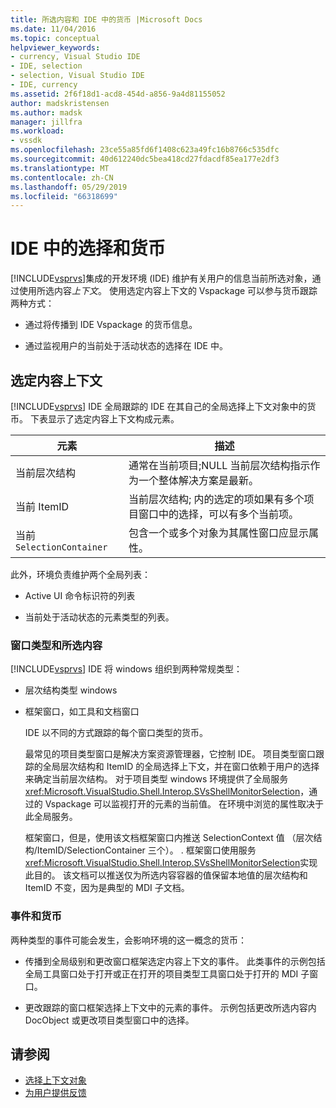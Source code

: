```yaml
---
title: 所选内容和 IDE 中的货币 |Microsoft Docs
ms.date: 11/04/2016
ms.topic: conceptual
helpviewer_keywords:
- currency, Visual Studio IDE
- IDE, selection
- selection, Visual Studio IDE
- IDE, currency
ms.assetid: 2f6f18d1-acd8-454d-a856-9a4d81155052
author: madskristensen
ms.author: madsk
manager: jillfra
ms.workload:
- vssdk
ms.openlocfilehash: 23ce55a85fd6f1408c623a49fc16b8766c535dfc
ms.sourcegitcommit: 40d612240dc5bea418cd27fdacdf85ea177e2df3
ms.translationtype: MT
ms.contentlocale: zh-CN
ms.lasthandoff: 05/29/2019
ms.locfileid: "66318699"
---
```

# <a name="selection-and-currency-in-the-ide"></a>IDE 中的选择和货币
[!INCLUDE[vsprvs](../../code-quality/includes/vsprvs_md.md)]集成的开发环境 (IDE) 维护有关用户的信息当前所选对象，通过使用所选内容*上下文*。 使用选定内容上下文的 Vspackage 可以参与货币跟踪两种方式：

- 通过将传播到 IDE Vspackage 的货币信息。

- 通过监视用户的当前处于活动状态的选择在 IDE 中。

## <a name="selection-context"></a>选定内容上下文
 [!INCLUDE[vsprvs](../../code-quality/includes/vsprvs_md.md)] IDE 全局跟踪的 IDE 在其自己的全局选择上下文对象中的货币。 下表显示了选定内容上下文构成元素。

|元素|描述|
|-------------|-----------------|
|当前层次结构|通常在当前项目;NULL 当前层次结构指示作为一个整体解决方案是最新。|
|当前 ItemID|当前层次结构; 内的选定的项如果有多个项目窗口中的选择，可以有多个当前项。|
|当前 `SelectionContainer`|包含一个或多个对象为其属性窗口应显示属性。|

 此外，环境负责维护两个全局列表：

- Active UI 命令标识符的列表

- 当前处于活动状态的元素类型的列表。

### <a name="window-types-and-selection"></a>窗口类型和所选内容
 [!INCLUDE[vsprvs](../../code-quality/includes/vsprvs_md.md)] IDE 将 windows 组织到两种常规类型：

- 层次结构类型 windows

- 框架窗口，如工具和文档窗口

  IDE 以不同的方式跟踪的每个窗口类型的货币。

  最常见的项目类型窗口是解决方案资源管理器，它控制 IDE。 项目类型窗口跟踪的全局层次结构和 ItemID 的全局选择上下文，并在窗口依赖于用户的选择来确定当前层次结构。 对于项目类型 windows 环境提供了全局服务<xref:Microsoft.VisualStudio.Shell.Interop.SVsShellMonitorSelection>，通过的 Vspackage 可以监视打开的元素的当前值。 在环境中浏览的属性取决于此全局服务。

  框架窗口，但是，使用该文档框架窗口内推送 SelectionContext 值 （层次结构/ItemID/SelectionContainer 三个）。 . 框架窗口使用服务<xref:Microsoft.VisualStudio.Shell.Interop.SVsShellMonitorSelection>实现此目的。 该文档可以推送仅为所选内容容器的值保留本地值的层次结构和 ItemID 不变，因为是典型的 MDI 子文档。

### <a name="events-and-currency"></a>事件和货币
 两种类型的事件可能会发生，会影响环境的这一概念的货币：

- 传播到全局级别和更改窗口框架选定内容上下文的事件。 此类事件的示例包括全局工具窗口处于打开或正在打开的项目类型工具窗口处于打开的 MDI 子窗口。

- 更改跟踪的窗口框架选择上下文中的元素的事件。 示例包括更改所选内容内 DocObject 或更改项目类型窗口中的选择。

## <a name="see-also"></a>请参阅
- [选择上下文对象](../../extensibility/internals/selection-context-objects.md)
- [为用户提供反馈](../../extensibility/internals/feedback-to-the-user.md)
